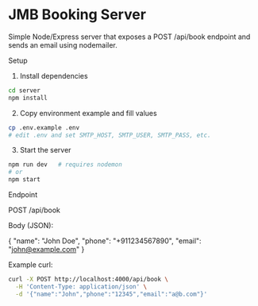 # JMB Booking Server

Simple Node/Express server that exposes a POST /api/book endpoint and sends an email using nodemailer.

Setup

1. Install dependencies

```bash
cd server
npm install
```

2. Copy environment example and fill values

```bash
cp .env.example .env
# edit .env and set SMTP_HOST, SMTP_USER, SMTP_PASS, etc.
```

3. Start the server

```bash
npm run dev   # requires nodemon
# or
npm start
```

Endpoint

POST /api/book

Body (JSON):

{
  "name": "John Doe",
  "phone": "+911234567890",
  "email": "john@example.com"
}

Example curl:

```bash
curl -X POST http://localhost:4000/api/book \
  -H 'Content-Type: application/json' \
  -d '{"name":"John","phone":"12345","email":"a@b.com"}'
```
